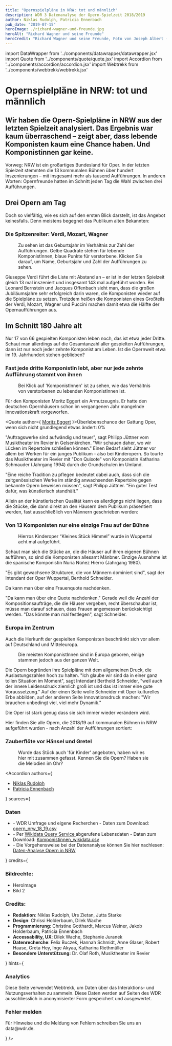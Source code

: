 ```yaml
---
title: "Opernspielpläne in NRW: tot und männlich"
description: WDR 3 Datenanalyse der Opern-Spielzeit 2018/2019
author: Niklas Rudolph, Patricia Ennenbach
pub_date: "2019-07-15"
heroImage: ./richard-wagner-und-freunde.jpg
heroAlt: "Richard Wagner und seine Freunde"
heroCredit: "Richard Wagner und seine Freunde, Foto von Joseph Albert (picture alliance / akg-images)"
---
```


import DataWrapper from '../components/datawrapper/datawrapper.jsx'
import Quote from '../components/quote/quote.jsx'
import Accordion from '../components/accordion/accordion.jsx'
import Webtrekk from '../components/webtrekk/webtrekk.jsx'

# Opernspielpläne in NRW: tot und männlich

## Wir haben die Opern-Spielpläne in NRW aus der letzten Spielzeit analysiert. Das Ergebnis war kaum überraschend – zeigt aber, dass lebende Komponisten kaum eine Chance haben. Und Komponistinnen gar keine.

Vorweg: NRW ist ein großartiges Bundesland für Oper. In der letzten Spielzeit stemmten die 13 kommunalen Bühnen über hundert Inszenierungen – mit insgesamt mehr als tausend Aufführungen. In anderen Worten: Opernfreunde hatten im Schnitt jeden Tag die Wahl zwischen drei Aufführungen.

## Drei Opern am Tag

Doch so vielfältig, wie es sich auf den ersten Blick darstellt, ist das Angebot keinesfalls. Denn meistens begegnet das Publikum alten Bekannten:

### Die Spitzenreiter: Verdi, Mozart, Wagner

<figure role="group">
    <figcaption> Zu sehen ist das Geburtsjahr im Verhältnis zur Zahl der Aufführungen. Gelbe Quadrate stehen für lebende    KomponistInnen, blaue Punkte für verstorbene. Klicken Sie darauf, um Name, Geburtsjahr und Zahl der Aufführungen zu sehen.</figcaption>
    <DataWrapper
        alt="Während lebende KomponistInnen oft nur 1-8 mal aufgeführt werden, werden Komponisten, die über 150 Jahre alt sind besonders häufig aufgeführt. Spitzenreiter sind Guiseppe Verdi und Wolfgang Amadeus Mozart."
        title="Ältere KomponistInnen werden häufiger aufgeführt"
        src="//datawrapper.dwcdn.net/48hJE/10/"
    />

</figure>

Giuseppe Verdi führt die Liste mit Abstand an – er ist in der letzten Spielzeit gleich 13 mal inszeniert und insgesamt 143 mal aufgeführt worden. Bei Leonard Bernstein und Jacques Offenbach sieht man, dass die großen Jubiläumsjahre sehr erfolgreich darin waren, die Komponisten wieder auf die Spielpläne zu setzen. Trotzdem heißen die Komponisten eines Großteils der Verdi, Mozart, Wagner und Puccini machen damit etwa die Hälfte der Opernaufführungen aus. 

## Im Schnitt 180 Jahre alt

Nur 17 von 66 gespielten Komponisten leben noch, das ist etwa jeder Dritte. Schaut man allerdings auf die Gesamtanzahl aller gespielten Aufführungen, dann ist nur noch jeder zehnte Komponist am Leben. Ist die Opernwelt etwa im 19. Jahrhundert stehen geblieben?

### Fast jede dritte KomponistIn lebt, aber nur jede zehnte Aufführung stammt von ihnen

<figure role="group">
    <figcaption> Bei Klick auf 'KomponistInnen' ist zu sehen, wie das Verhältnis von verstorbenen zu lebenden KomponistInnen ist.</ figcaption>
    <DataWrapper
        alt="Fast jede dritte KomponistIn lebt, aber nur 9 % der Aufführung stammen von ihnen."
        title="Nur 9 % der Aufführungen stammen von lebenden KomponistInnen."
        src="//datawrapper.dwcdn.net/6D2bM/4/"
    />

</figure>

Für den Komponisten Moritz Eggert ein Armutzeugnis. Er hatte den deutschen Opernhäusern schon im vergangenen Jahr mangelnde Innovationskraft vorgeworfen.

<Quote author={
<a href="https://blogs.nmz.de/badblog/2018/04/10/die-ernuechternde-opernstatistik-der-spielzeit-2017-2018/" target="_blank" rel="noopener noreferrer">Moritz Eggert</a>
}>Überlebenschance der Gattung Oper, wenn sich nicht grundlegend etwas ändert: 0%</Quote>

"Auftragswerke sind aufwändig und teuer", sagt Philipp Jüttner vom Musiktheater im Revier in Gelsenkirchen. "Wir schauen daher, wo wir Lücken im Repertoire schließen können." Einen Bedarf sieht Jüttner vor allem bei Werken für ein junges Publikum - also bei Kinderopern.  So tourte das Musiktheater im Revier mit "Don Quixote" von Komponistin Katharina Schmauder (Jahrgang 1994) durch die Grundschulen im Umland. 

"Eine reiche Tradition zu pflegen bedeutet dabei auch, dass sich die zeitgenössischen Werke im ständig anwachsenden Repertoire gegen bekannte Opern beweisen müssen", sagt Philipp Jüttner. "Ein guter Test dafür, was künstlerisch standhält."

Allein an der künstlerischen Qualität kann es allerdigngs nicht liegen, dass die Stücke, die dann direkt an den Häusern dem Publikum präsentiert werden, fast ausschließlich von Männern geschrieben werden:

### Von 13 Komponisten nur eine einzige Frau auf der Bühne

<figure role="group">
    <figcaption>Hierros Kinderoper “Kleines Stück Himmel” wurde in Wuppertal acht mal aufgeführt.</figcaption>
    <DataWrapper
        alt="In der Spielzeit 2018/2019 war unter 66 KomponistInnen nur eine Frau."
        title="Nuria Nunez Hierro ist die einzige Frau"
        src="//datawrapper.dwcdn.net/T56o1/2/"
    />

</figure>

Schaut man sich die Stücke an, die die Häuser auf ihren eigenen Bühnen aufführen, so sind die Komponisten allesamt Mänbner. Einzige Ausnahme ist die spanische Komponistin Nuria Núñez Hierro (Jahrgang 1980).

"Es gibt gewachsene Strukturen, die von Männern dominiert sind", sagt der Intendant der Oper Wuppertal, Berthold Schneider. 

<Quote author="Berthold Schneider, Intendant der Oper Wuppertal">Da kann man über eine Frauenquote nachdenken.</Quote>

"Da kann man über eine Quote nachdenken." Gerade weil die Anzahl der Kompositionsaufträge, die die Häuser vergeben, recht überschaubar ist, müsse man darauf schauen, dass Frauen angemessen berücksichtigt werden. "Das könnte man mal festlegen", sagt Schneider.

### Europa im Zentrum

Auch die Herkunft der gespielten Komponisten beschränkt sich vor allem auf Deutschland und Mitteleuropa. 

<figure role="group">
    <figcaption>Die meisten KomponistInnen sind in Europa geboren, einige stammen jedoch aus der ganzen Welt.</figcaption>
    <DataWrapper
        alt="Nur wenige KomponistInnen stammen nicht aus Europa."
        title="Europa im Zentrum"
        src="//datawrapper.dwcdn.net/OttGi/1/"
    />
    <DataWrapper
        alt="Einzelne KomponistInnen kommen aus der ganzen Welt."
        title="Nuria Nunez Hierro ist die einzige Frau, deren Oper auf den Bühnen in NRW gespielt wird"
        src="//datawrapper.dwcdn.net/qWU0T/4/"
    />

</figure>

Die Opern begründen ihre Spielpläne mit dem allgemeinen Druck, die Auslastungszahlen hoch zu halten. "Ich glaube wir sind da in einer ganz tollen Situation im Moment", sagt Intendant Berthold Schneider, "weil auch der innere Leidensdruck ziemlich groß ist und das ist immer eine gute Voraussetzung." Auf der einen Seite wolle Schneider mit Oper kulturelles Erbe abbilden, auf der anderen Seite Innovationsdruck machen: "Wir brauchen unbedingt viel, viel mehr Dynamik."

<Quote author="Berthold Schneider, Intendant Oper Wuppertal">Die Oper ist stark genug dass sie sich immer wieder verändern wird.</Quote>

Hier finden Sie alle Opern, die 2018/19 auf kommunalen Bühnen in NRW aufgeführt wurden - nach Anzahl der Aufführungen sortiert:

### Zauberflöte vor Hänsel und Gretel

<figure role="group">
    <figcaption>Wurde das Stück auch 'für Kinder' angeboten, haben wir es hier mit zusammen gefasst. Kennen Sie die Opern? Haben sie die Melodien im Ohr?</figcaption>
    <DataWrapper
        alt="76 mal wurde die Zauberflöte 2018/2019 in NRW aufgeführt, gefolgt von Hänsel und Gretel mit 34 Aufführungen."
        title="Zauberflöte vor Hänsel und Gretel"
        src="//datawrapper.dwcdn.net/azwpu/6/"
    />
</figure>

<Accordion authors={

<ul>
<li><a href="https://twitter.com/TheOrganicer" target="_blank" rel="noopener noreferrer">Niklas Rudolph</a></li>
<li><a href="https://twitter.com/pen1710" target="_blank" rel="noopener noreferrer">Patricia Ennenbach</a></li>
</ul>
} sources={
<React.Fragment>
<h3>Daten</h3>
<ul>
<li>- WDR Umfrage und eigene Recherchen - Daten zum Download: <a href='https://raw.githubusercontent.com/wdr-data/starter/main/data/opern_nrw_18_19.csv' target="_blank" rel="noopener noreferrer">opern_nrw_18_19.csv</a>
</li>
<li>- Per <a href='https://query.wikidata.org/' target="_blank" rel="noopener noreferrer">Wikidata Query Service </a>abgerufene Lebensdaten - Daten zum Download: <a href='https://raw.githubusercontent.com/wdr-data/starter/main/data/komponisten_wikidata.csv' target="_blank" rel="noopener noreferrer">Komponistinnen_wikidata.csv</a>
</li>
<li>- Die Vorgehensweise bei der Datenanalyse können Sie hier nachlesen: <a href='https://github.com/wdr-data/starter/blob/main/data/Daten-Analyse Opern in NRW.ipynb' target="_blank" rel="noopener noreferrer">Daten-Analyse Opern in NRW</a>
</li>
</ul>
</React.Fragment>
} credits={
<React.Fragment>
<h3>Bildrechte:</h3>
<ul>
<li>HeroImage</li>
<li>Bild 2</li>
</ul>
<h3>Credits:</h3>
<ul>
<li><b>Redaktion</b>: Niklas Rudolph, Urs Zietan, Jutta Starke</li>
<li><b>Design</b>: Chrissi Holderbaum, Dilek Wache</li>
<li><b>Programmierung</b>: Christine Gotthardt, Marcus Weiner, Jakob Holderbaum, Patricia Ennenbach</li>
<li><b>Accessability, UX</b>: Dilek Wache, Stephanie Juranek</li>
<li><b>Datenrecherche</b>: Felix Buczek, Hannah Schmidt, Anne Glaser, Robert Haase, Greta Hey, Inge Akyaa, Katharina Riethmüller</li>
<li><b>Besondere Unterstützung:</b> Dr. Olaf Roth, Musiktheater im Revier</li>
</ul>
</React.Fragment>
} hints={
<React.Fragment>
<h3>Analytics</h3>
<p>Diese Seite verwendet Webtrekk, um Daten über das Interaktions- und Nutzungsverhalten zu sammeln. Diese Daten werden auf Seiten des WDR ausschliesslich in anonymisierter Form gespeichert und ausgewertet.</p>
<h3>Fehler melden</h3>
<p>Für Hinweise und die Meldung von Fehlern schreiben Sie uns an data@wdr.de.</p>
</React.Fragment>
}
/>
<Webtrekk publishedAt="2019-07-06" cg1="WDR" cg2="Kultur" cg3="Data" cg4="Oper in NRW" />

